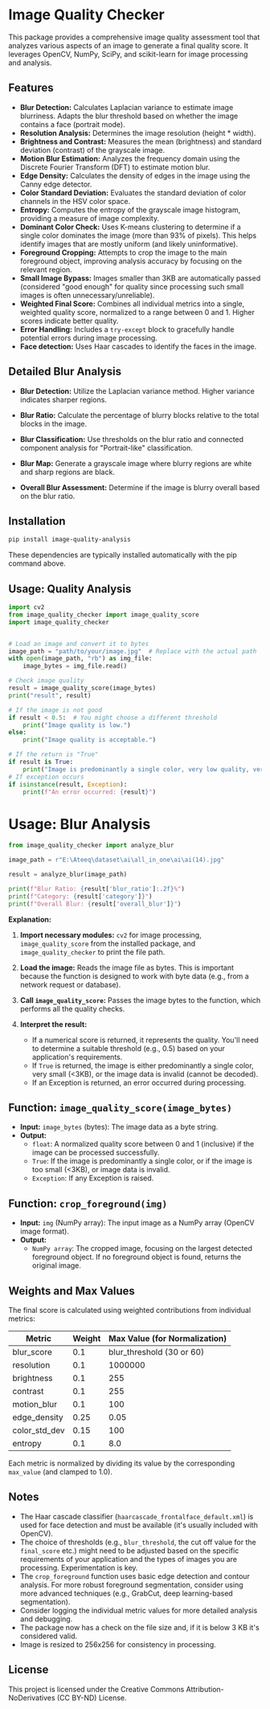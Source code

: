 # Image Quality Checker

This package provides a comprehensive image quality assessment tool that analyzes various aspects of an image to generate a final quality score.  It leverages OpenCV, NumPy, SciPy, and scikit-learn for image processing and analysis.

## Features

*   **Blur Detection:** Calculates Laplacian variance to estimate image blurriness.  Adapts the blur threshold based on whether the image contains a face (portrait mode).
*   **Resolution Analysis:** Determines the image resolution (height * width).
*   **Brightness and Contrast:** Measures the mean (brightness) and standard deviation (contrast) of the grayscale image.
*   **Motion Blur Estimation:** Analyzes the frequency domain using the Discrete Fourier Transform (DFT) to estimate motion blur.
*   **Edge Density:**  Calculates the density of edges in the image using the Canny edge detector.
*   **Color Standard Deviation:**  Evaluates the standard deviation of color channels in the HSV color space.
*   **Entropy:** Computes the entropy of the grayscale image histogram, providing a measure of image complexity.
*   **Dominant Color Check:**  Uses K-means clustering to determine if a single color dominates the image (more than 93% of pixels).  This helps identify images that are mostly uniform (and likely uninformative).
*   **Foreground Cropping:** Attempts to crop the image to the main foreground object, improving analysis accuracy by focusing on the relevant region.
*   **Small Image Bypass:**  Images smaller than 3KB are automatically passed (considered "good enough" for quality since processing such small images is often unnecessary/unreliable).
*   **Weighted Final Score:** Combines all individual metrics into a single, weighted quality score, normalized to a range between 0 and 1.  Higher scores indicate better quality.
*   **Error Handling:** Includes a `try-except` block to gracefully handle potential errors during image processing.
*   **Face detection:** Uses Haar cascades to identify the faces in the image.


## Detailed Blur Analysis

*   **Blur Detection:** Utilize the Laplacian variance method. Higher variance indicates sharper regions.

*   **Blur Ratio:** Calculate the percentage of blurry blocks relative to the total blocks in the image.

*   **Blur Classification:** Use thresholds on the blur ratio and connected component analysis for "Portrait-like" classification.

*   **Blur Map:** Generate a grayscale image where blurry regions are white and sharp regions are black.

*   **Overall Blur Assessment:** Determine if the image is blurry overall based on the blur ratio.

## Installation

```bash
pip install image-quality-analysis
```

These dependencies are typically installed automatically with the pip command above.

## Usage: Quality Analysis

```python
import cv2
from image_quality_checker import image_quality_score
import image_quality_checker


# Load an image and convert it to bytes
image_path = "path/to/your/image.jpg"  # Replace with the actual path
with open(image_path, "rb") as img_file:
    image_bytes = img_file.read()

# Check image quality
result = image_quality_score(image_bytes)
print("result", result)

# If the image is not good
if result < 0.5:  # You might choose a different threshold
    print("Image quality is low.")
else:
    print("Image quality is acceptable.")

# If the return is "True"
if result is True:
    print("Image is predominantly a single color, very low quality, very small or is corrupt.")
# If exception occurs
if isinstance(result, Exception):
    print(f"An error occurred: {result}")

```

# Usage: Blur Analysis

```python
from image_quality_checker import analyze_blur

image_path = r"E:\Ateeq\dataset\ai\all_in_one\ai\ai(14).jpg"

result = analyze_blur(image_path)

print(f"Blur Ratio: {result['blur_ratio']:.2f}%")
print(f"Category: {result['category']}")
print(f"Overall Blur: {result['overall_blur']}")
```


**Explanation:**

1.  **Import necessary modules:** `cv2` for image processing, `image_quality_score` from the installed package, and `image_quality_checker` to print the file path.

2.  **Load the image:** Reads the image file as bytes.  This is important because the function is designed to work with byte data (e.g., from a network request or database).

3.  **Call `image_quality_score`:** Passes the image bytes to the function, which performs all the quality checks.

4.  **Interpret the result:**
    *   If a numerical score is returned, it represents the quality.  You'll need to determine a suitable threshold (e.g., 0.5) based on your application's requirements.
    *   If `True` is returned, the image is either predominantly a single color, very small (<3KB), or the image data is invalid (cannot be decoded).
    *   If an Exception is returned, an error occurred during processing.

## Function: `image_quality_score(image_bytes)`

*   **Input:** `image_bytes` (bytes): The image data as a byte string.
*   **Output:**
    *   `float`: A normalized quality score between 0 and 1 (inclusive) if the image can be processed successfully.
    *   `True`: If the image is predominantly a single color, or if the image is too small (<3KB), or image data is invalid.
    *  `Exception`: If any Exception is raised.

## Function: `crop_foreground(img)`

*  **Input:**  `img` (NumPy array): The input image as a NumPy array (OpenCV image format).
*   **Output:**
    *    `NumPy array`: The cropped image, focusing on the largest detected foreground object. If no foreground object is found, returns the original image.

## Weights and Max Values

The final score is calculated using weighted contributions from individual metrics:

| Metric           | Weight | Max Value (for Normalization) |
| ---------------- | ------ | ----------------------------- |
| blur\_score     | 0.1    | blur\_threshold (30 or 60)   |
| resolution       | 0.1    | 1000000                      |
| brightness       | 0.1    | 255                          |
| contrast         | 0.1    | 255                          |
| motion\_blur    | 0.1    | 100                          |
| edge\_density   | 0.25   | 0.05                         |
| color\_std\_dev | 0.15   | 100                          |
| entropy          | 0.1    | 8.0                          |

Each metric is normalized by dividing its value by the corresponding `max_value` (and clamped to 1.0).

## Notes

*   The Haar cascade classifier (`haarcascade_frontalface_default.xml`) is used for face detection and must be available (it's usually included with OpenCV).
*   The choice of thresholds (e.g., `blur_threshold`, the cut off value for the `final_score` etc.) might need to be adjusted based on the specific requirements of your application and the types of images you are processing.  Experimentation is key.
*   The `crop_foreground` function uses basic edge detection and contour analysis.  For more robust foreground segmentation, consider using more advanced techniques (e.g., GrabCut, deep learning-based segmentation).
*   Consider logging the individual metric values for more detailed analysis and debugging.
* The package now has a check on the file size and, if it is below 3 KB it's considered valid.
* Image is resized to 256x256 for consistency in processing.

## License
This project is licensed under the Creative Commons Attribution-NoDerivatives (CC BY-ND) License.